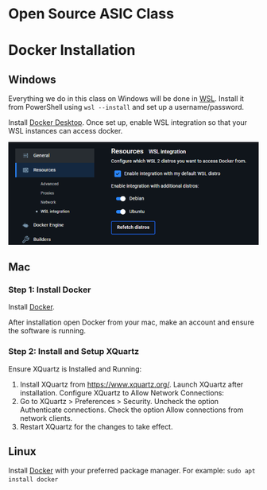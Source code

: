 # Open Source ASIC Class

# Docker Installation
## Windows
Everything we do in this class on Windows will be done in [WSL](https://learn.microsoft.com/en-us/windows/wsl/install). Install it from PowerShell using `wsl --install` and set up a username/password.


Install [Docker Desktop](https://www.docker.com/products/docker-desktop/). Once set up, enable WSL integration so that your WSL instances can access docker.

![alt text](docker.png)

## Mac

### Step 1: Install Docker
Install [Docker](https://www.docker.com/products/docker-desktop/). 

After installation open Docker from your mac, make an account and ensure the software is running.

### Step 2: Install and Setup XQuartz
Ensure XQuartz is Installed and Running:

1. Install XQuartz from https://www.xquartz.org/. Launch XQuartz after installation. Configure XQuartz to Allow Network Connections:
2. Go to XQuartz > Preferences > Security. Uncheck the option Authenticate connections. Check the option Allow connections from network clients.
3. Restart XQuartz for the changes to take effect.

## Linux

Install [Docker](https://www.docker.com/products/docker-desktop/) with your preferred package manager. For example:
`sudo apt install docker` 
